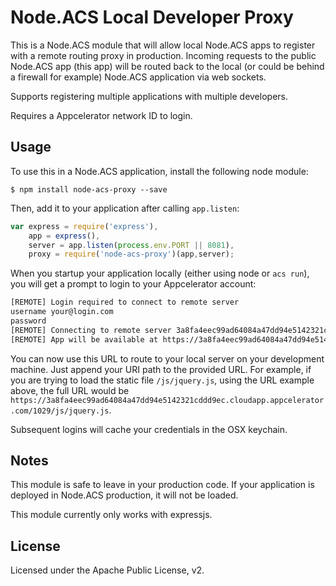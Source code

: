 # Node.ACS Local Developer Proxy

This is a Node.ACS module that will allow local Node.ACS apps to register with a remote routing proxy in production.  Incoming requests to the public Node.ACS app (this app) will be routed back to the local (or could be behind a firewall for example) Node.ACS application via web sockets.

Supports registering multiple applications with multiple developers.

Requires a Appcelerator network ID to login.

## Usage

To use this in a Node.ACS application, install the following node module:

	$ npm install node-acs-proxy --save

Then, add it to your application after calling `app.listen`:

```javascript
var express = require('express'),
	app = express(),
	server = app.listen(process.env.PORT || 8081),
	proxy = require('node-acs-proxy')(app,server);
```

When you startup your application locally (either using node or `acs run`), you will get a prompt to login to your Appcelerator account:

```bash
[REMOTE] Login required to connect to remote server
username your@login.com
password
[REMOTE] Connecting to remote server 3a8fa4eec99ad64084a47dd94e5142321cddd9ec.cloudapp.appcelerator.com
[REMOTE] App will be available at https://3a8fa4eec99ad64084a47dd94e5142321cddd9ec.cloudapp.appcelerator.com/1029
```

You can now use this URL to route to your local server on your development machine. Just append your URI path to the provided URL. For example, if you are trying to load the static file `/js/jquery.js`, using the URL example above, the full URL would be `https://3a8fa4eec99ad64084a47dd94e5142321cddd9ec.cloudapp.appcelerator.com/1029/js/jquery.js`.

Subsequent logins will cache your credentials in the OSX keychain.

## Notes

This module is safe to leave in your production code. If your application is deployed in Node.ACS production, it will not be loaded.

This module currently only works with expressjs.

## License

Licensed under the Apache Public License, v2. 
